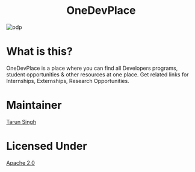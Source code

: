 <h1 style="text-align: center;">OneDevPlace</h1>

![odp](https://user-images.githubusercontent.com/62840625/115504974-62b8bb80-a296-11eb-83ac-4a27a619efa6.PNG)


# What is this?
OneDevPlace is a place where you can find all Developers programs, student opportunities &amp; other resources at one place. Get related links for Internships, Externships, Research Opportunities.

# Maintainer
<a href="https://github.com/tarunsinghofficial"> Tarun Singh </a>

# Licensed Under
<a href="https://github.com/tarunsinghofficial/OneDevPlace/blob/main/LICENSE"> Apache 2.0 </a>
